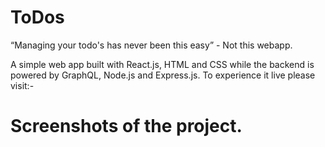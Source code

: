 # ToDos

<q>Managing your todo's has never been this easy</q> - Not this webapp. 

A simple web app built with React.js, HTML and CSS while the backend is powered by GraphQL, Node.js and Express.js. To experience it live please visit:- 

# Screenshots of the project.
